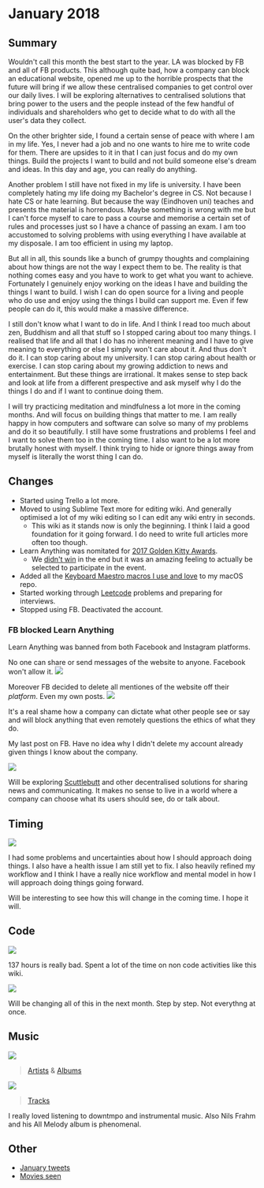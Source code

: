 # January 2018
## Summary
Wouldn't call this month the best start to the year. LA was blocked by FB and all of FB products. This although quite bad, how a company can block an educational website, opened me up to the horrible prospects that the future will bring if we allow these centralised companies to get control over our daily lives. I will be exploring alternatives to centralised solutions that bring power to the users and the people instead of the few handful of individuals and shareholders who get to decide what to do with all the user's data they collect.

On the other brighter side, I found a certain sense of peace with where I am in my life. Yes, I never had a job and no one wants to hire me to write code for them. There are upsides to it in that I can just focus and do my own things. Build the projects I want to build and not build someone else's dream and ideas. In this day and age, you can really do anything.

Another problem I still have not fixed in my life is university. I have been completely hating my life doing my Bachelor's degree in CS. Not because I hate CS or hate learning. But because the way (Eindhoven uni) teaches and presents the material is horrendous. Maybe something is wrong with me but I can't force myself to care to pass a course and memorise a certain set of rules and processes just so I have a chance of passing an exam. I am too accustomed to solving problems with using everything I have available at my disposale. I am too efficient in using my laptop.

But all in all, this sounds like a bunch of grumpy thoughts and complaining about how things are not the way I expect them to be. The reality is that nothing comes easy and you have to work to get what you want to achieve. Fortunately I genuinely enjoy working on the ideas I have and building the things I want to build. I wish I can do open source for a living and people who do use and enjoy using the things I build can support me. Even if few people can do it, this would make a massive difference.

I still don't know what I want to do in life. And I think I read too much about zen, Buddhism and all that stuff so I stopped caring about too many things. I realised that life and all that I do has no inherent meaning and I have to give meaning to everything or else I simply won't care about it. And thus don't do it. I can stop caring about my university. I can stop caring about health or exercise. I can stop caring about my growing addiction to news and entertainment. But these things are irrational. It makes sense to step back and look at life from a different prespective and ask myself why I do the things I do and if I want to continue doing them.

I will try practicing meditation and mindfulness a lot more in the coming months. And will focus on building things that matter to me. I am really happy in how computers and software can solve so many of my problems and do it so beautifully. I still have some frustrations and problems I feel and I want to solve them too in the coming time. I also want to be a lot more brutally honest with myself. I think trying to hide or ignore things away from myself is literally the worst thing I can do.

## Changes
- Started using Trello a lot more.
- Moved to using Sublime Text more for editing wiki. And generally optimised a lot of my wiki editing so I can edit any wiki entry in seconds.
	- This wiki as it stands now is only the beginning. I think I laid a good foundation for it going forward. I do need to write full articles more often too though.
- Learn Anything was nomitated for [2017 Golden Kitty Awards](https://www.producthunt.com/golden-kitty-awards-2017).
	- We [didn't win](https://blog.producthunt.com/golden-kitty-awards-winners-7c2628e5f429) in the end but it was an amazing feeling to actually be selected to participate in the event.
- Added all the [Keyboard Maestro macros I use and love](https://github.com/nikitavoloboev/my-mac-os/tree/master/km-macros#readme) to my macOS repo.
- Started working through [Leetcode](https://github.com/nikitavoloboev/leetcode) problems and preparing for interviews.
- Stopped using FB. Deactivated the account.

### FB blocked Learn Anything
Learn Anything was banned from both Facebook and Instagram platforms.

No one can share or send messages of the website to anyone. Facebook won't allow it.
![](https://i.imgur.com/DZWjMDn.jpg)

Moreover FB decided to delete all mentiones of the website off their _platform_. Even my own posts.
![](https://i.imgur.com/SptlLnC.png)

It's a real shame how a company can dictate what other people see or say and will block anything that even remotely questions the ethics of what they do.

My last post on FB. Have no idea why I didn't delete my account already given things I know about the company.

![](https://i.imgur.com/k8HFr0e.png)

Will be exploring [Scuttlebutt](https://www.scuttlebutt.nz) and other decentralised solutions for sharing news and communicating. It makes no sense to live in a world where a company can choose what its users should see, do or talk about.

## Timing
![](https://i.imgur.com/esZ8xq0.png)

I had some problems and uncertainties about how I should approach doing things. I also have a health issue I am still yet to fix. I also heavily refined my workflow and I think I have a really nice workflow and mental model in how I will approach doing things going forward.

Will be interesting to see how this will change in the coming time. I hope it will.

## Code
![](https://i.imgur.com/WZl7m9s.png)

137 hours is really bad. Spent a lot of the time on non code activities like this wiki.

![](https://i.imgur.com/rYqH7G5.png)

Will be changing all of this in the next month. Step by step. Not everythng at once.

## Music
![](https://i.imgur.com/jsh1UzR.jpg)
> [Artists](https://www.last.fm/user/playfullyExist/library/artists?from=2018-01-01&to=2018-01-31) & [Albums](https://www.last.fm/user/playfullyExist/library/albums?from=2018-01-01&to=2018-01-31)

![](https://i.imgur.com/V4IvQaT.png)
> [Tracks](https://www.last.fm/user/playfullyExist/library/tracks?to=2018-01-31&from=2018-01-01)

I really loved listening to downtmpo and instrumental music. Also Nils Frahm and his All Melody album is phenomenal.

## Other
- [January tweets](https://twitter.com/search?l=&q=from%3Anikitavoloboev%20since%3A2018-01-01%20until%3A2018-01-30&src=typd)
- [Movies seen](https://letterboxd.com/nikitavoloboev/films/diary/for/2018/01)